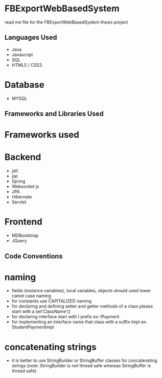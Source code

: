 # FBExportWebBasedSystem

read me file for the FBExportWebBasedSystem thesis project

## Languages Used
* Java
* Javascript
* SQL
* HTML5 / CSS3

# Database
* MYSQL

## Frameworks and Libraries Used
# Frameworks used
# Backend
* jstl
* jsp
* Spring
* Websocket js
* JPA
* Hibernate
* Servlet
# Frontend
* MDBootstrap
* JQuery

## Code Conventions

# naming

* fields (instance variables), local variables, objects should used lower camel case naming
* for constants use CAPITALIZED naming
* for declaring and defining setter and getter methods of a class please start with a set'ClassName'()
* for declaring interface start with I prefix ex: IPayment
* for implementing an interface name that class with a suffix Impl ex: StudentPaymentImpl

# concatenating strings

* it is better to use StringBuilder or StringBuffer classes for concatenating strings 
  (note: StringBuilder is not thread safe whereas StringBuffer is thread safe)


